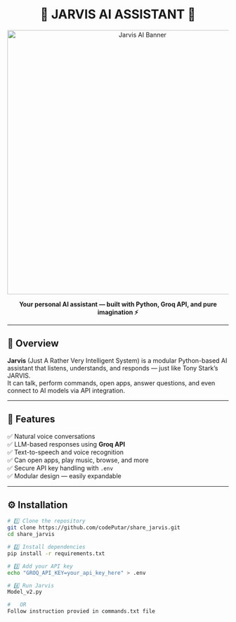 <h1 align="center">🧠 JARVIS AI ASSISTANT 🤖</h1>

<p align="center">
  <img src="https://data-rooms.org/wp-content/uploads/2024/08/pngtree-ai-artificial-intelligence-starry-sky-portrait-blue-technology-banner-image_datarooms.jpg" width="600px" alt="Jarvis AI Banner"/>
</p>

<p align="center">
  <b>Your personal AI assistant — built with Python, Groq API, and pure imagination ⚡</b>
</p>

---

## 🚀 Overview

**Jarvis** (Just A Rather Very Intelligent System) is a modular Python-based AI assistant that listens, understands, and responds — just like Tony Stark’s JARVIS.  
It can talk, perform commands, open apps, answer questions, and even connect to AI models via API integration.

---

## 🧩 Features

✅ Natural voice conversations  
✅ LLM-based responses using **Groq API**  
✅ Text-to-speech and voice recognition  
✅ Can open apps, play music, browse, and more  
✅ Secure API key handling with `.env`  
✅ Modular design — easily expandable  

---

## ⚙️ Installation

```bash
# 1️⃣ Clone the repository
git clone https://github.com/codePutar/share_jarvis.git
cd share_jarvis

# 2️⃣ Install dependencies
pip install -r requirements.txt

# 3️⃣ Add your API key
echo "GROQ_API_KEY=your_api_key_here" > .env

# 4️⃣ Run Jarvis
Model_v2.py

#   OR
Follow instruction provied in commands.txt file
